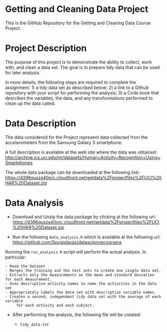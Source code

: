 Getting and Cleaning Data Project
=================================

This is the GitHub Repository for the Getting and Cleaning Data Course
Project.

Project Description
===================

The purpose of this project is to demonstrate the ability to collect,
work with, and clean a data set. The goal is to prepare tidy data that
can be used for later analysis.

In more details, the following steps are required to complete the
assignment: 1) a tidy data set as described below; 2) a link to a Github
repository with your script for performing the analysis; 3) a Code book
that describes the variables, the data, and any transformations
performed to clean up the data called.

Data Description
================

The data considered for the Project represent data collected from the
accelerometers from the Samsung Galaxy S smartphone.

A full description is available at the web site where the data was
obtained:
<http://archive.ics.uci.edu/ml/datasets/Human+Activity+Recognition+Using+Smartphones>

The whole data package can be downloaded at the following link:
<https://d396qusza40orc.cloudfront.net/getdata%2Fprojectfiles%2FUCI%20HAR%20Dataset.zip>

Data Analysis
=============

-   Download and Unzip the data package by clicking at the following
    url:
    <https://d396qusza40orc.cloudfront.net/getdata%2Fprojectfiles%2FUCI%20HAR%20Dataset.zip>

-   Run the following `data_analysis.R` which is available at the
    following url: <https://github.com/Spogislavas/datasciencecoursera>

Running the `run_analysis.R` script will perform the actual analysis. In
particular:

    - Read the Dataset
    - Merges the training and the test sets to create one single data set.
    - Extracts only the measurements on the mean and standard deviation for each measurement. 
    - Uses descriptive activity names to name the activities in the data set
    - Appropriately labels the data set with descriptive variable names. 
    - Creates a second, independent tidy data set with the average of each variable 
         for each activity and each subject.

-   After performing the analysis, the following file will be created:

    -   `tidy_data.txt`
